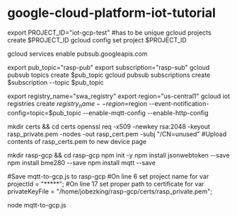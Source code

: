 # google-cloud-platform-iot-tutorial
export PROJECT_ID="iot-gcp-test"    #has to be unique
gcloud projects create $PROJECT_ID
gcloud config set project $PROJECT_ID

gcloud services enable pubsub.googleapis.com

export pub_topic="rasp-pub"
export subscription="rasp-sub"
gcloud pubsub topics create $pub_topic
gcloud pubsub subscriptions create $subscription --topic $pub_topic

export registry_name="swa_registry"
export region="us-central1"
gcloud iot registries create $registry_name --region=$region --event-notification-config=topic=$pub_topic --enable-mqtt-config --enable-http-config

mkdir certs && cd certs
openssl req -x509 -newkey rsa:2048 -keyout rasp_private.pem -nodes -out rasp_cert.pem -subj "/CN=unused"
#Upload contents of rasp_certs.pem to new device page

mkdir rasp-gcp && cd rasp-gcp
npm init -y
npm install jsonwebtoken --save
npm install bme280 --save
npm install mqtt --save

#Save mqtt-to-gcp.js to rasp-gcp
#On line 6 set project name for var projectId = "*****";
#On line 17 set proper path to certificate for var privateKeyFile = "/home/jobezking/rasp-gcp/certs/rasp_private.pem";

node mqtt-to-gcp.js

